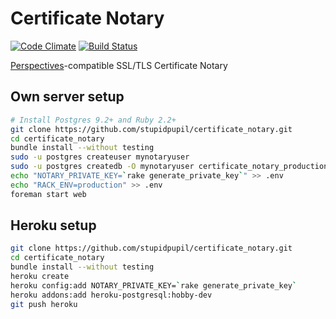 # Certificate Notary
[![Code Climate](https://codeclimate.com/github/stupidpupil/certificate_notary/badges/gpa.svg)](https://codeclimate.com/github/stupidpupil/certificate_notary)
[![Build Status](https://travis-ci.org/stupidpupil/certificate_notary.svg?branch=master)](https://travis-ci.org/stupidpupil/certificate_notary)

[Perspectives](http://perspectives-project.org/)-compatible SSL/TLS Certificate Notary

## Own server setup

```bash
# Install Postgres 9.2+ and Ruby 2.2+
git clone https://github.com/stupidpupil/certificate_notary.git
cd certificate_notary
bundle install --without testing
sudo -u postgres createuser mynotaryuser
sudo -u postgres createdb -O mynotaryuser certificate_notary_production
echo "NOTARY_PRIVATE_KEY=`rake generate_private_key`" >> .env
echo "RACK_ENV=production" >> .env
foreman start web
```

## Heroku setup
```bash
git clone https://github.com/stupidpupil/certificate_notary.git
cd certificate_notary
bundle install --without testing
heroku create
heroku config:add NOTARY_PRIVATE_KEY=`rake generate_private_key`
heroku addons:add heroku-postgresql:hobby-dev
git push heroku
```